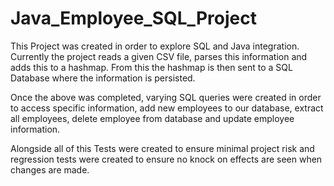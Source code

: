 # Java_Employee_SQL_Project

This Project was created in order to explore SQL and Java integration. Currently the project reads a given CSV file, parses this information
and adds this to a hashmap. From this the hashmap is then sent to a SQL Database where the information is persisted. 

Once the above was completed, varying SQL queries were created in order to access specific information, add new employees to our database,
extract all employees, delete employee from database and update employee information.

Alongside all of this Tests were created to ensure minimal project risk and regression tests were created to ensure no knock on effects
are seen when changes are made.
